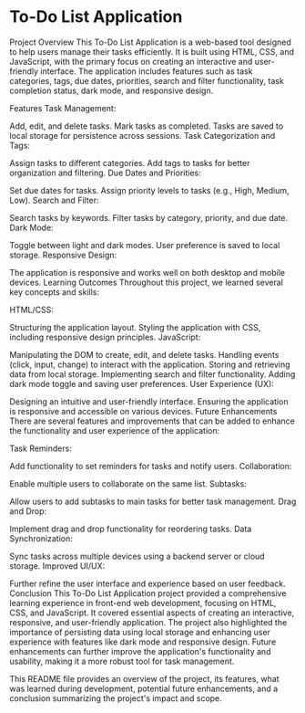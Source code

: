 # To-Do List Application

Project Overview
This To-Do List Application is a web-based tool designed to help users manage their tasks efficiently. It is built using HTML, CSS, and JavaScript, with the primary focus on creating an interactive and user-friendly interface. The application includes features such as task categories, tags, due dates, priorities, search and filter functionality, task completion status, dark mode, and responsive design.

Features
Task Management:

Add, edit, and delete tasks.
Mark tasks as completed.
Tasks are saved to local storage for persistence across sessions.
Task Categorization and Tags:

Assign tasks to different categories.
Add tags to tasks for better organization and filtering.
Due Dates and Priorities:

Set due dates for tasks.
Assign priority levels to tasks (e.g., High, Medium, Low).
Search and Filter:

Search tasks by keywords.
Filter tasks by category, priority, and due date.
Dark Mode:

Toggle between light and dark modes.
User preference is saved to local storage.
Responsive Design:

The application is responsive and works well on both desktop and mobile devices.
Learning Outcomes
Throughout this project, we learned several key concepts and skills:

HTML/CSS:

Structuring the application layout.
Styling the application with CSS, including responsive design principles.
JavaScript:

Manipulating the DOM to create, edit, and delete tasks.
Handling events (click, input, change) to interact with the application.
Storing and retrieving data from local storage.
Implementing search and filter functionality.
Adding dark mode toggle and saving user preferences.
User Experience (UX):

Designing an intuitive and user-friendly interface.
Ensuring the application is responsive and accessible on various devices.
Future Enhancements
There are several features and improvements that can be added to enhance the functionality and user experience of the application:

Task Reminders:

Add functionality to set reminders for tasks and notify users.
Collaboration:

Enable multiple users to collaborate on the same list.
Subtasks:

Allow users to add subtasks to main tasks for better task management.
Drag and Drop:

Implement drag and drop functionality for reordering tasks.
Data Synchronization:

Sync tasks across multiple devices using a backend server or cloud storage.
Improved UI/UX:

Further refine the user interface and experience based on user feedback.
Conclusion
This To-Do List Application project provided a comprehensive learning experience in front-end web development, focusing on HTML, CSS, and JavaScript. It covered essential aspects of creating an interactive, responsive, and user-friendly application. The project also highlighted the importance of persisting data using local storage and enhancing user experience with features like dark mode and responsive design. Future enhancements can further improve the application's functionality and usability, making it a more robust tool for task management.

This README file provides an overview of the project, its features, what was learned during development, potential future enhancements, and a conclusion summarizing the project's impact and scope.
